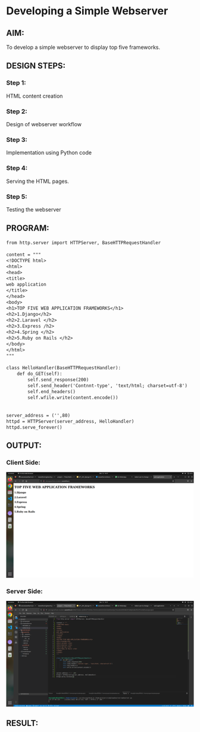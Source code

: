 # Developing a Simple Webserver
## AIM:
To develop a simple webserver to display top five frameworks.

## DESIGN STEPS:
### Step 1: 
HTML content creation
### Step 2:
Design of webserver workflow
### Step 3:
Implementation using Python code
### Step 4:
Serving the HTML pages.
### Step 5:
Testing the webserver

## PROGRAM:
```
from http.server import HTTPServer, BaseHTTPRequestHandler

content = """
<!DOCTYPE html>
<html>
<head>
<title>
web application
</title>
</head>
<body>
<h1>TOP FIVE WEB APPLICATION FRAMEWORKS</h1>
<h2>1.Django</h2>
<h2>2.Laravel </h2>
<h2>3.Express /h2>
<h2>4.Spring </h2>
<h2>5.Ruby on Rails </h2>
</body>
</html>
"""

class HelloHandler(BaseHTTPRequestHandler):
    def do_GET(self):
        self.send_response(200)
        self.send_header('Contnnt-type', 'text/html; charset=utf-8')
        self.end_headers()
        self.wfile.write(content.encode())


server_address = ('',80)
httpd = HTTPServer(server_address, HelloHandler)
httpd.serve_forever()
```


## OUTPUT:
### Client Side:
![Alt Text](./images/client.png)
### Server Side:
![Alt Text](./images/server.png)

## RESULT:
